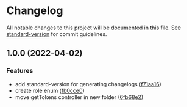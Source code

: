 # Changelog

All notable changes to this project will be documented in this file. See [standard-version](https://github.com/conventional-changelog/standard-version) for commit guidelines.

## 1.0.0 (2022-04-02)

### Features

- add standard-version for generating changelogs ([f71aa16](https://github.com-baijanaththaru/baijanathTharu/auth-graphql/commit/f71aa16ad0f9f95a6837571593ba6c08bbc3d212))
- create role enum ([fb0cce0](https://github.com-baijanaththaru/baijanathTharu/auth-graphql/commit/fb0cce069ad088843628c91c97bba07db431ca3c))
- move getTokens controller in new folder ([6fb68e2](https://github.com-baijanaththaru/baijanathTharu/auth-graphql/commit/6fb68e2f96f8db63fb39c3492a93134343e3e896))
